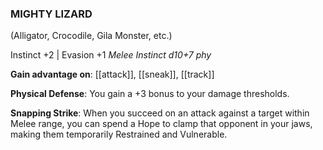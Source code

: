 ### MIGHTY LIZARD
(Alligator, Crocodile, Gila Monster, etc.)

Instinct +2 | Evasion +1
*Melee Instinct d10+7 phy*

**Gain advantage on**: [[attack]], [[sneak]], [[track]]

**Physical Defense**: You gain a +3 bonus to your damage thresholds.

**Snapping Strike**: When you succeed on an attack against a target within Melee range, you can spend a Hope to clamp that opponent in your jaws, making them temporarily Restrained and Vulnerable.
